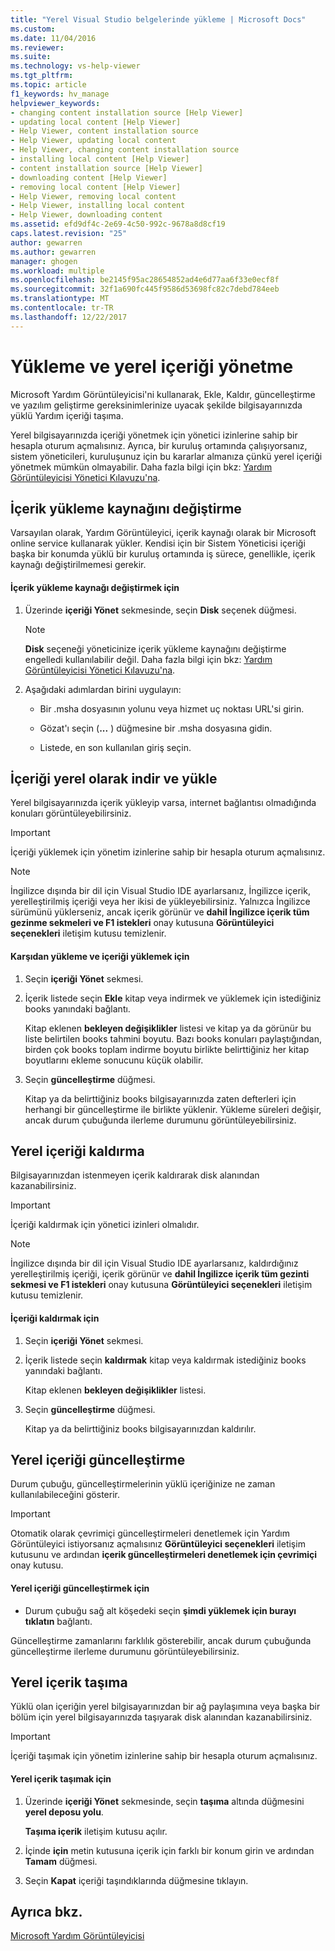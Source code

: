 ```yaml
---
title: "Yerel Visual Studio belgelerinde yükleme | Microsoft Docs"
ms.custom: 
ms.date: 11/04/2016
ms.reviewer: 
ms.suite: 
ms.technology: vs-help-viewer
ms.tgt_pltfrm: 
ms.topic: article
f1_keywords: hv_manage
helpviewer_keywords:
- changing content installation source [Help Viewer]
- updating local content [Help Viewer]
- Help Viewer, content installation source
- Help Viewer, updating local content
- Help Viewer, changing content installation source
- installing local content [Help Viewer]
- content installation source [Help Viewer]
- downloading content [Help Viewer]
- removing local content [Help Viewer]
- Help Viewer, removing local content
- Help Viewer, installing local content
- Help Viewer, downloading content
ms.assetid: efd9df4c-2e69-4c50-992c-9678a8d8cf19
caps.latest.revision: "25"
author: gewarren
ms.author: gewarren
manager: ghogen
ms.workload: multiple
ms.openlocfilehash: be2145f95ac28654852ad4e6d77aa6f33e0ecf8f
ms.sourcegitcommit: 32f1a690fc445f9586d53698fc82c7debd784eeb
ms.translationtype: MT
ms.contentlocale: tr-TR
ms.lasthandoff: 12/22/2017
---
```

# <a name="install-and-manage-local-content"></a>Yükleme ve yerel içeriği yönetme
Microsoft Yardım Görüntüleyicisi'ni kullanarak, Ekle, Kaldır, güncelleştirme ve yazılım geliştirme gereksinimlerinize uyacak şekilde bilgisayarınızda yüklü Yardım içeriği taşıma.  
  
Yerel bilgisayarınızda içeriği yönetmek için yönetici izinlerine sahip bir hesapla oturum açmalısınız. Ayrıca, bir kuruluş ortamında çalışıyorsanız, sistem yöneticileri, kuruluşunuz için bu kararlar almanıza çünkü yerel içeriği yönetmek mümkün olmayabilir. Daha fazla bilgi için bkz: [Yardım Görüntüleyicisi Yönetici Kılavuzu'na](../ide/help-viewer-administrator-guide.md).  
  
## <a name="changing-the-content-installation-source"></a>İçerik yükleme kaynağını değiştirme  
Varsayılan olarak, Yardım Görüntüleyici, içerik kaynağı olarak bir Microsoft online service kullanarak yükler. Kendisi için bir Sistem Yöneticisi içeriği başka bir konumda yüklü bir kuruluş ortamında iş sürece, genellikle, içerik kaynağı değiştirilmemesi gerekir.  
  
#### <a name="to-change-the-content-installation-source"></a>İçerik yükleme kaynağı değiştirmek için  
  
1.  Üzerinde **içeriği Yönet** sekmesinde, seçin **Disk** seçenek düğmesi.  
  
    > [!NOTE]
    >  **Disk** seçeneği yöneticinize içerik yükleme kaynağını değiştirme engelledi kullanılabilir değil. Daha fazla bilgi için bkz: [Yardım Görüntüleyicisi Yönetici Kılavuzu'na](../ide/help-viewer-administrator-guide.md).  
  
2.  Aşağıdaki adımlardan birini uygulayın:  
  
    -   Bir .msha dosyasının yolunu veya hizmet uç noktası URL'si girin.  
  
    -   Gözat'ı seçin (**...** ) düğmesine bir .msha dosyasına gidin.  
  
    -   Listede, en son kullanılan giriş seçin.  
  
## <a name="download-and-install-content-locally"></a>İçeriği yerel olarak indir ve yükle  
Yerel bilgisayarınızda içerik yükleyip varsa, internet bağlantısı olmadığında konuları görüntüleyebilirsiniz.  
  
> [!IMPORTANT]
> İçeriği yüklemek için yönetim izinlerine sahip bir hesapla oturum açmalısınız.  
  
> [!NOTE]
> İngilizce dışında bir dil için Visual Studio IDE ayarlarsanız, İngilizce içerik, yerelleştirilmiş içeriği veya her ikisi de yükleyebilirsiniz. Yalnızca İngilizce sürümünü yüklerseniz, ancak içerik görünür ve **dahil İngilizce içerik tüm gezinme sekmeleri ve F1 istekleri** onay kutusuna **Görüntüleyici seçenekleri** iletişim kutusu temizlenir.  
  
#### <a name="to-download-and-install-content"></a>Karşıdan yükleme ve içeriği yüklemek için  
  
1.  Seçin **içeriği Yönet** sekmesi.  
  
2.  İçerik listede seçin **Ekle** kitap veya indirmek ve yüklemek için istediğiniz books yanındaki bağlantı.  
  
     Kitap eklenen **bekleyen değişiklikler** listesi ve kitap ya da görünür bu liste belirtilen books tahmini boyutu. Bazı books konuları paylaştığından, birden çok books toplam indirme boyutu birlikte belirttiğiniz her kitap boyutlarını ekleme sonucunu küçük olabilir.  
  
3.  Seçin **güncelleştirme** düğmesi.  
  
     Kitap ya da belirttiğiniz books bilgisayarınızda zaten defterleri için herhangi bir güncelleştirme ile birlikte yüklenir. Yükleme süreleri değişir, ancak durum çubuğunda ilerleme durumunu görüntüleyebilirsiniz.  
  
## <a name="removing-local-content"></a>Yerel içeriği kaldırma  
Bilgisayarınızdan istenmeyen içerik kaldırarak disk alanından kazanabilirsiniz.  
  
> [!IMPORTANT]
> İçeriği kaldırmak için yönetici izinleri olmalıdır.  
  
> [!NOTE]
> İngilizce dışında bir dil için Visual Studio IDE ayarlarsanız, kaldırdığınız yerelleştirilmiş içeriği, içerik görünür ve **dahil İngilizce içerik tüm gezinti sekmesi ve F1 istekleri** onay kutusuna **Görüntüleyici seçenekleri** iletişim kutusu temizlenir.  
  
#### <a name="to-remove-content"></a>İçeriği kaldırmak için  
  
1.  Seçin **içeriği Yönet** sekmesi.  
  
2.  İçerik listede seçin **kaldırmak** kitap veya kaldırmak istediğiniz books yanındaki bağlantı.  
  
     Kitap eklenen **bekleyen değişiklikler** listesi.  
  
3.  Seçin **güncelleştirme** düğmesi.  
  
     Kitap ya da belirttiğiniz books bilgisayarınızdan kaldırılır.  
  
## <a name="updating-local-content"></a>Yerel içeriği güncelleştirme  
 Durum çubuğu, güncelleştirmelerinin yüklü içeriğinize ne zaman kullanılabileceğini gösterir.  
  
> [!IMPORTANT]
>  Otomatik olarak çevrimiçi güncelleştirmeleri denetlemek için Yardım Görüntüleyici istiyorsanız açmalısınız **Görüntüleyici seçenekleri** iletişim kutusunu ve ardından **içerik güncelleştirmeleri denetlemek için çevrimiçi** onay kutusu.  
  
#### <a name="to-update-local-content"></a>Yerel içeriği güncelleştirmek için  
  
-   Durum çubuğu sağ alt köşedeki seçin **şimdi yüklemek için burayı tıklatın** bağlantı.  
  
 Güncelleştirme zamanlarını farklılık gösterebilir, ancak durum çubuğunda güncelleştirme ilerleme durumunu görüntüleyebilirsiniz.  
  
## <a name="moving-local-content"></a>Yerel içerik taşıma  
 Yüklü olan içeriğin yerel bilgisayarınızdan bir ağ paylaşımına veya başka bir bölüm için yerel bilgisayarınızda taşıyarak disk alanından kazanabilirsiniz.  
  
> [!IMPORTANT]
>  İçeriği taşımak için yönetim izinlerine sahip bir hesapla oturum açmalısınız.  
  
#### <a name="to-move-local-content"></a>Yerel içerik taşımak için  
  
1.  Üzerinde **içeriği Yönet** sekmesinde, seçin **taşıma** altında düğmesini **yerel deposu yolu**.  
  
     **Taşıma içerik** iletişim kutusu açılır.  
  
2.  İçinde **için** metin kutusuna içerik için farklı bir konum girin ve ardından **Tamam** düğmesi.  
  
3.  Seçin **Kapat** içeriği taşındıklarında düğmesine tıklayın.  
  
## <a name="see-also"></a>Ayrıca bkz.  
[Microsoft Yardım Görüntüleyicisi](../ide/microsoft-help-viewer.md)